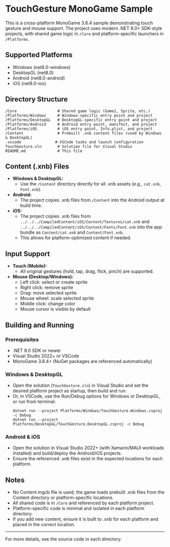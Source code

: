 # TouchGesture MonoGame Sample

This is a cross-platform MonoGame 3.8.4 sample demonstrating touch gesture and mouse support. The project uses modern .NET 8.0+ SDK-style projects, with shared game logic in `/Core` and platform-specific launchers in `/Platforms`.

## Supported Platforms
- Windows (net8.0-windows)
- DesktopGL (net8.0)
- Android (net8.0-android)
- iOS (net8.0-ios)

## Directory Structure
```
/Core                  # Shared game logic (Game1, Sprite, etc.)
/Platforms/Windows     # Windows-specific entry point and project
/Platforms/DesktopGL   # DesktopGL-specific entry point and project
/Platforms/Android     # Android entry point, manifest, and project
/Platforms/iOS         # iOS entry point, Info.plist, and project
/Content               # Prebuilt .xnb content files (used by Windows & DesktopGL)
.vscode               # VSCode tasks and launch configuration
TouchGesture.sln       # Solution file for Visual Studio
README.md              # This file
```

## Content (.xnb) Files
- **Windows & DesktopGL:**
  - Use the `/Content` directory directly for all .xnb assets (e.g., `cat.xnb`, `Font.xnb`).
- **Android:**
  - The project copies .xnb files from `/Content` into the Android output at build time.
- **iOS:**
  - The project copies .xnb files from `../../../CompiledContent/iOS/Content/Textures/cat.xnb` and `../../../CompiledContent/iOS/Content/Fonts/Font.xnb` into the app bundle as `Content/cat.xnb` and `Content/Font.xnb`.
  - This allows for platform-optimized content if needed.

## Input Support
- **Touch (Mobile):**
  - All original gestures (hold, tap, drag, flick, pinch) are supported.
- **Mouse (Desktop/Windows):**
  - Left click: select or create sprite
  - Right click: remove sprite
  - Drag: move selected sprite
  - Mouse wheel: scale selected sprite
  - Middle click: change color
  - Mouse cursor is visible by default

## Building and Running

### Prerequisites
- .NET 8.0 SDK or newer
- Visual Studio 2022+ or VSCode
- MonoGame 3.8.4+ (NuGet packages are referenced automatically)

### Windows & DesktopGL
- Open the solution (`TouchGesture.sln`) in Visual Studio and set the desired platform project as startup, then build and run.
- Or, in VSCode, use the Run/Debug options for Windows or DesktopGL, or run from terminal:
  ```
  dotnet run --project Platforms/Windows/TouchGesture.Windows.csproj -c Debug
  dotnet run --project Platforms/DesktopGL/TouchGesture.DesktopGL.csproj -c Debug
  ```

### Android & iOS
- Open the solution in Visual Studio 2022+ (with Xamarin/MAUI workloads installed) and build/deploy the Android/iOS projects.
- Ensure the referenced .xnb files exist in the expected locations for each platform.

## Notes
- No Content.mgcb file is used; the game loads prebuilt .xnb files from the Content directory or platform-specific locations.
- All shared code is in `/Core` and referenced by each platform project.
- Platform-specific code is minimal and isolated in each platform directory.
- If you add new content, ensure it is built to .xnb for each platform and placed in the correct location.

---

For more details, see the source code in each directory.
